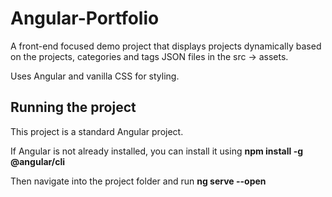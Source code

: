 # Angular-Portfolio

A front-end focused demo project that displays projects dynamically based on the projects, categories and tags JSON files in the src -> assets.

Uses Angular and vanilla CSS for styling.

## Running the project
This project is a standard Angular project. 

If Angular is not already installed, you can install it using **npm install -g @angular/cli**

Then navigate into the project folder and run **ng serve --open**
